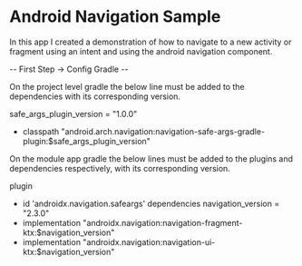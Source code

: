 # Android Navigation Sample

In this app I created a demonstration of how to navigate to a new activity or fragment using an
intent and using the android navigation component.

-- First Step -> Config Gradle --

On the project level gradle the below line must be added to the dependencies with its corresponding
version.

safe_args_plugin_version = "1.0.0"
- classpath "android.arch.navigation:navigation-safe-args-gradle-plugin:$safe_args_plugin_version"

On the module app gradle the below lines must be added to the plugins and dependencies respectively,
with its corresponding version.

plugin
- id 'androidx.navigation.safeargs'
dependencies
navigation_version = "2.3.0"
- implementation "androidx.navigation:navigation-fragment-ktx:$navigation_version"
- implementation "androidx.navigation:navigation-ui-ktx:$navigation_version"